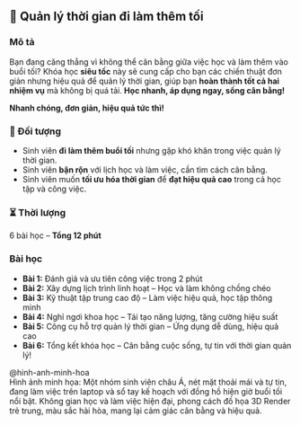 ## 📌 Quản lý thời gian đi làm thêm tối  

### Mô tả  
Bạn đang căng thẳng vì không thể cân bằng giữa việc học và làm thêm vào buổi tối? Khóa học **siêu tốc** này sẽ cung cấp cho bạn các chiến thuật đơn giản nhưng hiệu quả để quản lý thời gian, giúp bạn **hoàn thành tốt cả hai nhiệm vụ** mà không bị quá tải. **Học nhanh, áp dụng ngay, sống cân bằng!**

**Nhanh chóng, đơn giản, hiệu quả tức thì!**

### 🎯 Đối tượng  
- Sinh viên **đi làm thêm buổi tối** nhưng gặp khó khăn trong việc quản lý thời gian.  
- Sinh viên **bận rộn** với lịch học và làm việc, cần tìm cách cân bằng.  
- Sinh viên muốn **tối ưu hóa thời gian** để **đạt hiệu quả cao** trong cả học tập và công việc.  

### ⏳ Thời lượng  
6 bài học – **Tổng 12 phút**  

### Bài học  
- **Bài 1:** Đánh giá và ưu tiên công việc trong 2 phút  
- **Bài 2:** Xây dựng lịch trình linh hoạt – Học và làm không chồng chéo  
- **Bài 3:** Kỹ thuật tập trung cao độ – Làm việc hiệu quả, học tập thông minh  
- **Bài 4:** Nghỉ ngơi khoa học – Tái tạo năng lượng, tăng cường hiệu suất  
- **Bài 5:** Công cụ hỗ trợ quản lý thời gian – Ứng dụng dễ dùng, hiệu quả cao  
- **Bài 6:** Tổng kết khóa học – Cân bằng cuộc sống, tự tin với thời gian quản lý!  

@hinh-anh-minh-hoa  
Hình ảnh minh họa: Một nhóm sinh viên châu Á, nét mặt thoải mái và tự tin, đang làm việc trên laptop và sổ tay kế hoạch với đồng hồ hiện giờ buổi tối nổi bật. Không gian học và làm việc hiện đại, phong cách đồ họa 3D Render trẻ trung, màu sắc hài hòa, mang lại cảm giác cân bằng và hiệu quả.